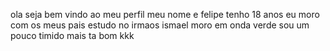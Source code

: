 ola seja bem vindo ao meu perfil
meu nome e felipe tenho 18 anos 
eu moro com os meus pais 
estudo no irmaos ismael 
moro em onda verde 
sou um pouco timido mais ta bom kkk
